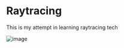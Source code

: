 # Raytracing
This is my attempt in learning raytracing tech

![image](https://github.com/hucancode/hello-raytracing/assets/15852849/201b1706-cbce-42fc-9568-ad8478ca3a06)
